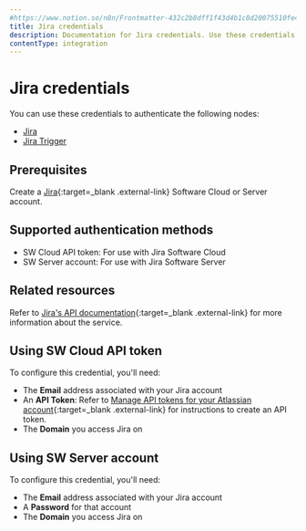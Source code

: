 ```yaml
---
#https://www.notion.so/n8n/Frontmatter-432c2b8dff1f43d4b1c8d20075510fe4
title: Jira credentials
description: Documentation for Jira credentials. Use these credentials to authenticate Jira in n8n, a workflow automation platform.
contentType: integration
---
```


# Jira credentials

You can use these credentials to authenticate the following nodes:

- [Jira](/integrations/builtin/app-nodes/n8n-nodes-base.jira/)
- [Jira Trigger](/integrations/builtin/trigger-nodes/n8n-nodes-base.jiratrigger/)

## Prerequisites

Create a [Jira](https://www.atlassian.com/software/jira){:target=_blank .external-link} Software Cloud or Server account.

## Supported authentication methods

- SW Cloud API token: For use with Jira Software Cloud
- SW Server account: For use with Jira Software Server

## Related resources

Refer to [Jira's API documentation](https://developer.atlassian.com/cloud/jira/platform/rest/v2/intro/#about){:target=_blank .external-link} for more information about the service.

## Using SW Cloud API token

To configure this credential, you'll need:

- The **Email** address associated with your Jira account
- An **API Token**: Refer to [Manage API tokens for your Atlassian account](https://support.atlassian.com/atlassian-account/docs/manage-api-tokens-for-your-atlassian-account/){:target=_blank .external-link} for instructions to create an API token.
- The **Domain** you access Jira on

## Using SW Server account

To configure this credential, you'll need:

- The **Email** address associated with your Jira account
- A **Password** for that account
- The **Domain** you access Jira on

